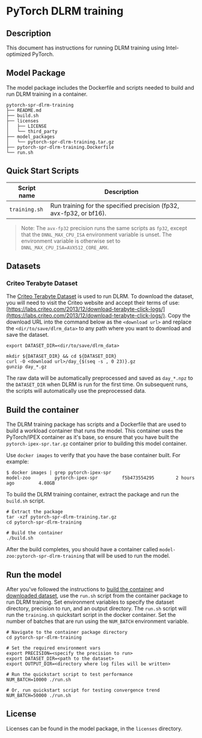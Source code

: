 <!--- 0. Title -->
# PyTorch DLRM training

<!-- 10. Description -->
## Description

This document has instructions for running DLRM training using
Intel-optimized PyTorch.

## Model Package

The model package includes the Dockerfile and scripts needed to build and
run DLRM training in a container.
```
pytorch-spr-dlrm-training
├── README.md
├── build.sh
├── licenses
│   ├── LICENSE
│   └── third_party
├── model_packages
│   └── pytorch-spr-dlrm-training.tar.gz
├── pytorch-spr-dlrm-training.Dockerfile
└── run.sh
```

<!--- 40. Quick Start Scripts -->
## Quick Start Scripts

| Script name | Description |
|-------------|-------------|
| `training.sh` | Run training for the specified precision (fp32, avx-fp32, or bf16). |

> Note: The `avx-fp32` precision runs the same scripts as `fp32`, except that the
> `DNNL_MAX_CPU_ISA` environment variable is unset. The environment variable is
> otherwise set to `DNNL_MAX_CPU_ISA=AVX512_CORE_AMX`.

## Datasets

### Criteo Terabyte Dataset

The [Criteo Terabyte Dataset](https://labs.criteo.com/2013/12/download-terabyte-click-logs/) is
used to run DLRM. To download the dataset, you will need to visit the Criteo website and accept
their terms of use:
[https://labs.criteo.com/2013/12/download-terabyte-click-logs/](https://labs.criteo.com/2013/12/download-terabyte-click-logs/).
Copy the download URL into the command below as the `<download url>` and
replace the `<dir/to/save/dlrm_data>` to any path where you want to download
and save the dataset.
```
export DATASET_DIR=<dir/to/save/dlrm_data>

mkdir ${DATASET_DIR} && cd ${DATASET_DIR}
curl -O <download url>/day_{$(seq -s , 0 23)}.gz
gunzip day_*.gz
```
The raw data will be automatically preprocessed and saved as `day_*.npz` to
the `DATASET_DIR` when DLRM is run for the first time. On subsequent runs, the
scripts will automatically use the preprocessed data.

## Build the container

The DLRM training package has scripts and a Dockerfile that are
used to build a workload container that runs the model. This container
uses the PyTorch/IPEX container as it's base, so ensure that you have built
the `pytorch-ipex-spr.tar.gz` container prior to building this model container.

Use `docker images` to verify that you have the base container built. For example:
```
$ docker images | grep pytorch-ipex-spr
model-zoo         pytorch-ipex-spr         f5b473554295        2 hours ago         4.08GB
```

To build the DLRM training container, extract the package and
run the `build.sh` script.
```
# Extract the package
tar -xzf pytorch-spr-dlrm-training.tar.gz
cd pytorch-spr-dlrm-training

# Build the container
./build.sh
```

After the build completes, you should have a container called
`model-zoo:pytorch-spr-dlrm-training` that will be used to run the model.

## Run the model

After you've followed the instructions to [build the container](#build-the-container)
and [downloaded dataset](#datasets), use the `run.sh` script from the container package
to run DLRM training. Set environment variables to specify the dataset directory,
precision to run, and an output directory. The `run.sh` script will run the
`training.sh` quickstart script in the docker container. Set the number of
batches that are run using the `NUM_BATCH` environment variable.
```
# Navigate to the container package directory
cd pytorch-spr-dlrm-training

# Set the required environment vars
export PRECISION=<specify the precision to run>
export DATASET_DIR=<path to the dataset>
export OUTPUT_DIR=<directory where log files will be written>

# Run the quickstart script to test performance
NUM_BATCH=10000 ./run.sh

# Or, run quickstart script for testing convergence trend
NUM_BATCH=50000 ./run.sh
```

<!--- 80. License -->
## License

Licenses can be found in the model package, in the `licenses` directory.

